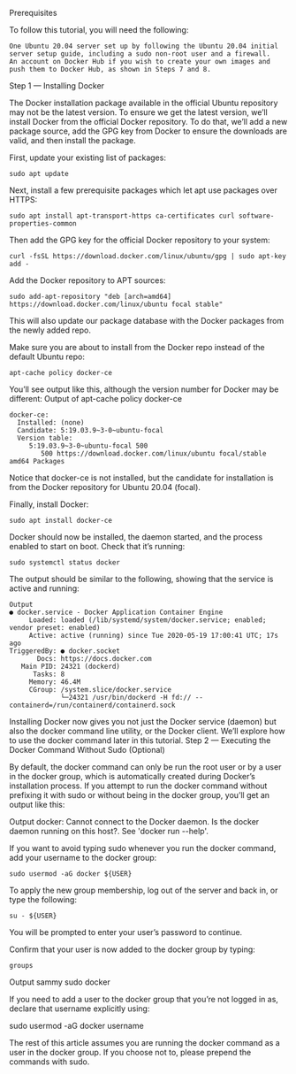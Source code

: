 Prerequisites

To follow this tutorial, you will need the following:

    One Ubuntu 20.04 server set up by following the Ubuntu 20.04 initial server setup guide, including a sudo non-root user and a firewall.
    An account on Docker Hub if you wish to create your own images and push them to Docker Hub, as shown in Steps 7 and 8.

Step 1 — Installing Docker

The Docker installation package available in the official Ubuntu repository may not be the latest version. To ensure we get the latest version, we’ll install Docker from the official Docker repository. To do that, we’ll add a new package source, add the GPG key from Docker to ensure the downloads are valid, and then install the package.

First, update your existing list of packages:

    sudo apt update

Next, install a few prerequisite packages which let apt use packages over HTTPS:

    sudo apt install apt-transport-https ca-certificates curl software-properties-common

Then add the GPG key for the official Docker repository to your system:

    curl -fsSL https://download.docker.com/linux/ubuntu/gpg | sudo apt-key add -

Add the Docker repository to APT sources:
    
    sudo add-apt-repository "deb [arch=amd64] https://download.docker.com/linux/ubuntu focal stable"

This will also update our package database with the Docker packages from the newly added repo.

Make sure you are about to install from the Docker repo instead of the default Ubuntu repo:

    apt-cache policy docker-ce

You’ll see output like this, although the version number for Docker may be different:
Output of apt-cache policy docker-ce

    docker-ce:
      Installed: (none)
      Candidate: 5:19.03.9~3-0~ubuntu-focal
      Version table:
         5:19.03.9~3-0~ubuntu-focal 500
            500 https://download.docker.com/linux/ubuntu focal/stable amd64 Packages

Notice that docker-ce is not installed, but the candidate for installation is from the Docker repository for Ubuntu 20.04 (focal).

Finally, install Docker:

    sudo apt install docker-ce

Docker should now be installed, the daemon started, and the process enabled to start on boot. Check that it’s running:

    sudo systemctl status docker

The output should be similar to the following, showing that the service is active and running:

    Output
    ● docker.service - Docker Application Container Engine
         Loaded: loaded (/lib/systemd/system/docker.service; enabled; vendor preset: enabled)
         Active: active (running) since Tue 2020-05-19 17:00:41 UTC; 17s ago
    TriggeredBy: ● docker.socket
           Docs: https://docs.docker.com
       Main PID: 24321 (dockerd)
          Tasks: 8
         Memory: 46.4M
         CGroup: /system.slice/docker.service
                 └─24321 /usr/bin/dockerd -H fd:// --containerd=/run/containerd/containerd.sock

Installing Docker now gives you not just the Docker service (daemon) but also the docker command line utility, or the Docker client. We’ll explore how to use the docker command later in this tutorial.
Step 2 — Executing the Docker Command Without Sudo (Optional)

By default, the docker command can only be run the root user or by a user in the docker group, which is automatically created during Docker’s installation process. If you attempt to run the docker command without prefixing it with sudo or without being in the docker group, you’ll get an output like this:

Output
      docker: Cannot connect to the Docker daemon. Is the docker daemon running on this host?.
      See 'docker run --help'.

If you want to avoid typing sudo whenever you run the docker command, add your username to the docker group:

    sudo usermod -aG docker ${USER}

To apply the new group membership, log out of the server and back in, or type the following:

    su - ${USER}

You will be prompted to enter your user’s password to continue.

Confirm that your user is now added to the docker group by typing:

    groups

Output
sammy sudo docker

If you need to add a user to the docker group that you’re not logged in as, declare that username explicitly using:

sudo usermod -aG docker username

The rest of this article assumes you are running the docker command as a user in the docker group. If you choose not to, please prepend the commands with sudo.
